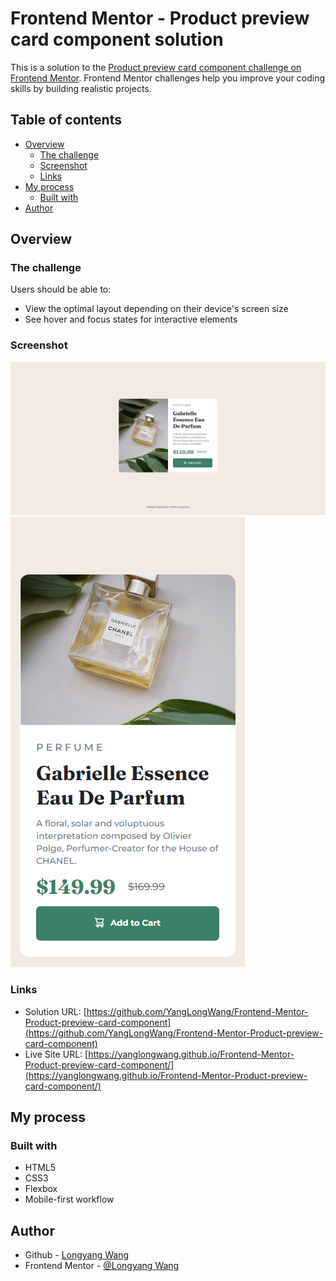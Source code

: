 # Frontend Mentor - Product preview card component solution

This is a solution to the [Product preview card component challenge on Frontend Mentor](https://www.frontendmentor.io/challenges/product-preview-card-component-GO7UmttRfa). Frontend Mentor challenges help you improve your coding skills by building realistic projects.

## Table of contents

- [Overview](#overview)
  - [The challenge](#the-challenge)
  - [Screenshot](#screenshot)
  - [Links](#links)
- [My process](#my-process)
  - [Built with](#built-with)
- [Author](#author)

## Overview

### The challenge

Users should be able to:

- View the optimal layout depending on their device's screen size
- See hover and focus states for interactive elements

### Screenshot

![](./images/Product%20preview%20card%20component%20-%20desktop.png)
![](./images/Product%20preview%20card%20component%20-%20mobile.png)

### Links

- Solution URL: [https://github.com/YangLongWang/Frontend-Mentor-Product-preview-card-component](https://github.com/YangLongWang/Frontend-Mentor-Product-preview-card-component)
- Live Site URL: [https://yanglongwang.github.io/Frontend-Mentor-Product-preview-card-component/](https://yanglongwang.github.io/Frontend-Mentor-Product-preview-card-component/)

## My process

### Built with

- HTML5
- CSS3
- Flexbox
- Mobile-first workflow

## Author

- Github - [Longyang Wang](https://github.com/YangLongWang)
- Frontend Mentor - [@Longyang Wang](https://www.frontendmentor.io/profile/YangLongWang)
